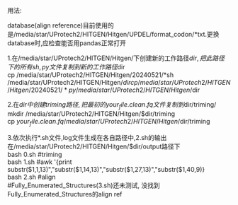 用法:  

database(align reference)目前使用的是/media/star/UProtech2/HITGEN/Hitgen/UPDEL/format_codon/*txt.更换database时,应检查能否用pandas正常打开  

1.在/media/star/UProtech2/HITGEN/Hitgen/下创建新的工作路径$dir,把此路径下的所有sh,py文件复制到新的工作路径$dir  
cp /media/star/UProtech2/HITGEN/Hitgen/20240521/*sh /media/star/UProtech2/HITGEN/Hitgen/$dir  
cp /media/star/UProtech2/HITGEN/Hitgen/20240521/*py /media/star/UProtech2/HITGEN/Hitgen/$dir  

2.在$dir中创建triming路径,把最初的your_file.clean.fq文件复制到$dir/triming/  
mkdir /media/star/UProtech2/HITGEN/Hitgen/$dir/triming  
cp $your_file.clean.fq /media/star/UProtech2/HITGEN/Hitgen/$dir/triming  

3.依次执行*.sh文件,log文件生成在各自路径中,2.sh的输出在/media/star/UProtech2/HITGEN/Hitgen/$dir/output路径下  
bash 0.sh #triming  
bash 1.sh #awk '{print substr($1,1,13)","substr($1,14,13)","substr($1,27,13)","substr($1,40,9)}  
bash 2.sh #align  
#Fully_Enumerated_Structures(3.sh)还未测试, 没找到Fully_Enumerated_Structures的align ref  
